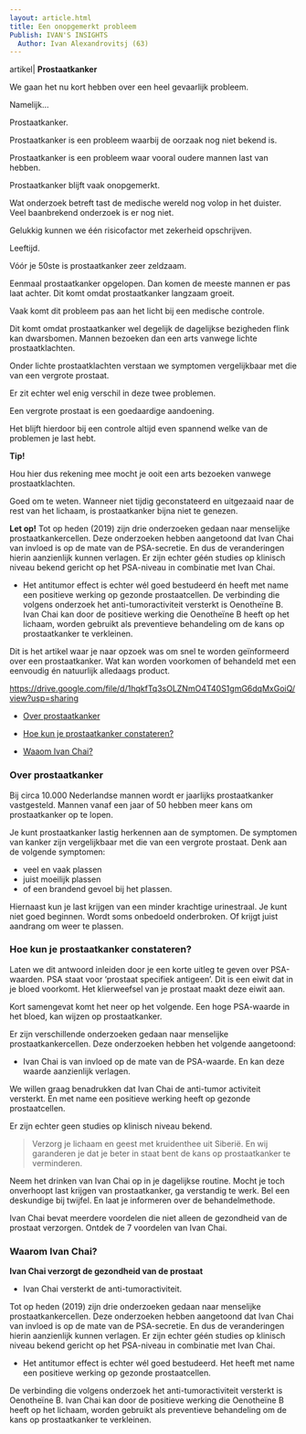 ```yaml
---
layout: article.html
title: Een onopgemerkt probleem
Publish: IVAN'S INSIGHTS
  Author: Ivan Alexandrovitsj (63)
---
```

artikel| **Prostaatkanker**

We gaan het nu kort hebben over een heel gevaarlijk probleem. 

Namelijk… 

Prostaatkanker. 

Prostaatkanker is een probleem waarbij de oorzaak nog niet bekend is. 

Prostaatkanker is een probleem waar vooral oudere mannen last van hebben. 

Prostaatkanker blijft vaak onopgemerkt. 

Wat onderzoek betreft tast de medische wereld nog volop in het duister. Veel baanbrekend onderzoek is er nog niet. 

Gelukkig kunnen we één risicofactor met zekerheid opschrijven.

Leeftijd. 

Vóór je 50ste is prostaatkanker zeer zeldzaam. 

Eenmaal prostaatkanker opgelopen. Dan komen de meeste mannen er pas laat achter. Dit komt omdat prostaatkanker langzaam groeit. 

Vaak komt dit probleem pas aan het licht bij een medische controle. 

Dit komt omdat prostaatkanker wel degelijk de dagelijkse bezigheden flink kan dwarsbomen. 
Mannen bezoeken dan een arts vanwege lichte prostaatklachten. 

Onder lichte prostaatklachten verstaan we symptomen vergelijkbaar met die van een vergrote prostaat.

Er zit echter wel enig verschil in deze twee problemen. 

Een vergrote prostaat is een goedaardige aandoening. 

Het blijft hierdoor bij een controle altijd even spannend welke van de problemen je last hebt. 

**Tip!**

Hou hier dus rekening mee mocht je ooit een arts bezoeken vanwege prostaatklachten. 

Goed om te weten. Wanneer niet tijdig geconstateerd en uitgezaaid naar de rest van het lichaam, is prostaatkanker bijna niet te genezen. 

**Let op!**
Tot op heden (2019) zijn drie onderzoeken gedaan naar menselijke prostaatkankercellen. Deze onderzoeken hebben aangetoond dat Ivan Chai van invloed is op de mate van de PSA-secretie. En dus de veranderingen hierin aanzienlijk kunnen verlagen. Er zijn echter géén studies op klinisch niveau bekend gericht op het PSA-niveau in combinatie met Ivan Chai.

* Het antitumor effect is echter wél goed bestudeerd én heeft met name een positieve werking op gezonde prostaatcellen.
De verbinding die volgens onderzoek het anti-tumoractiviteit versterkt is Oenotheïne B. Ivan Chai kan door de positieve werking die Oenotheïne B heeft op het lichaam, worden gebruikt als preventieve behandeling om de kans op prostaatkanker te verkleinen.

Dit is het artikel waar je naar opzoek was om snel te worden geïnformeerd over een prostaatkanker. Wat kan worden voorkomen of behandeld met een eenvoudig én natuurlijk alledaags product.

https://drive.google.com/file/d/1hqkfTq3sOLZNmO4T40S1gmG6dqMxGoiQ/view?usp=sharing

* [Over prostaatkanker](#over-prostaatkanker)

* [Hoe kun je prostaatkanker constateren?](#Hoe-kun-je-prostaatkanker-constateren)

* [Waaom Ivan Chai?](#waarom-ivan-chai)

### Over prostaatkanker
Bij circa 10.000 Nederlandse mannen wordt er jaarlijks prostaatkanker vastgesteld. Mannen vanaf een jaar of 50 hebben meer kans om prostaatkanker op te lopen.

Je kunt prostaatkanker lastig herkennen aan de symptomen. De symptomen van kanker zijn vergelijkbaar met die van een vergrote prostaat.
Denk aan de volgende symptomen:
* veel en vaak plassen
* juist moeilijk plassen
* of een brandend gevoel bij het plassen.

Hiernaast kun je last krijgen van een minder krachtige urinestraal. Je kunt niet goed beginnen. Wordt soms onbedoeld onderbroken. Of krijgt juist aandrang om weer te plassen.

### Hoe kun je prostaatkanker constateren?
Laten we dit antwoord inleiden door je een korte uitleg te geven over PSA-waarden. PSA staat voor ‘prostaat specifiek antigeen’. Dit is een eiwit dat in je bloed voorkomt. Het klierweefsel van je prostaat maakt deze eiwit aan.

Kort samengevat komt het neer op het volgende. Een hoge PSA-waarde in het bloed, kan wijzen op prostaatkanker.

Er zijn verschillende onderzoeken gedaan naar menselijke prostaatkankercellen. Deze onderzoeken hebben het volgende aangetoond:
* Ivan Chai is van invloed op de mate van de PSA-waarde. En kan deze waarde aanzienlijk verlagen.

We willen graag benadrukken dat Ivan Chai de anti-tumor activiteit versterkt. En met name een positieve werking heeft op gezonde prostaatcellen.

Er zijn echter geen studies op klinisch niveau bekend. 

> Verzorg je lichaam en geest met kruidenthee uit Siberië. En wij garanderen je dat je beter in staat bent de kans op prostaatkanker te verminderen.

Neem het drinken van Ivan Chai op in je dagelijkse routine. Mocht je toch onverhoopt last krijgen van prostaatkanker, ga verstandig te werk. Bel een deskundige bij twijfel. En laat je informeren over de behandelmethode.

Ivan Chai bevat meerdere voordelen die niet alleen de gezondheid van de prostaat verzorgen. Ontdek de 7 voordelen van Ivan Chai.

### Waarom Ivan Chai?

**Ivan Chai verzorgt de gezondheid van de prostaat**

* Ivan Chai versterkt de anti-tumoractiviteit.

Tot op heden (2019) zijn drie onderzoeken gedaan naar menselijke prostaatkankercellen. Deze onderzoeken hebben aangetoond dat Ivan Chai van invloed is op de mate van de PSA-secretie. En dus de veranderingen hierin aanzienlijk kunnen verlagen. Er zijn echter géén studies op klinisch niveau bekend gericht op het PSA-niveau in combinatie met Ivan Chai.

* Het antitumor effect is echter wél goed bestudeerd. Het heeft met name een positieve werking op gezonde prostaatcellen.

De verbinding die volgens onderzoek het anti-tumoractiviteit versterkt is Oenotheïne B. Ivan Chai kan door de positieve werking die Oenotheïne B heeft op het lichaam, worden gebruikt als preventieve behandeling om de kans op prostaatkanker te verkleinen.
